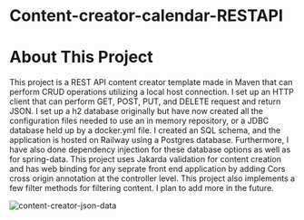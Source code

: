 # Content-creator-calendar-RESTAPI

# About This Project

 This project is a REST API content creator template 
made in Maven that can perform CRUD operations 
utilizing a local host connection. I set up an HTTP 
client that can perform GET, POST, PUT, and DELETE 
request and return JSON. I set up a h2 database 
originally but have now created all the configuration 
files needed to use an in memory repository, or a 
JDBC database held up by a docker.yml file. I created 
an SQL schema, and the application is hosted on 
Railway using a Postgres database. Furthermore, I 
have also done dependency injection for these 
database options as well as for spring-data. This 
project uses Jakarda validation for content creation 
and has web binding for any seprate front end 
application by adding Cors cross origin annotation at 
the controller level. This project also implements a 
few filter methods for filtering content. I plan to add 
more in the future.

![content-creator-json-data](https://github.com/AlbersSoftware/Content-creator-calendar-RESTAPI/assets/65799182/db1160a3-8026-4d85-9297-f17a58774cbb)
